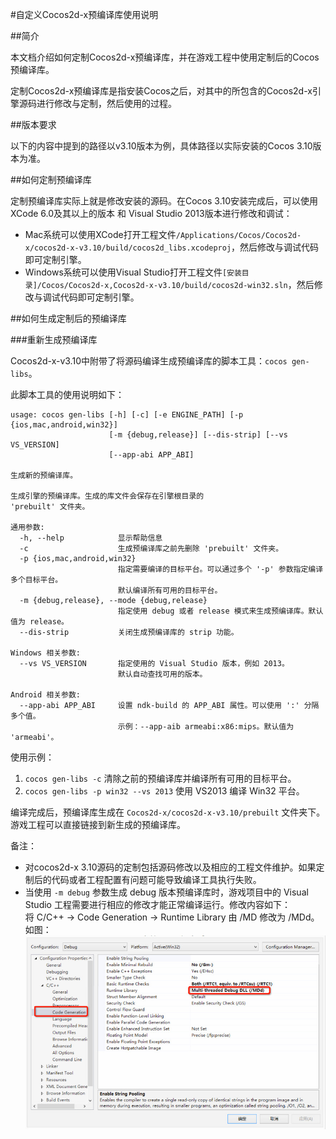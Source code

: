 #自定义Cocos2d-x预编译库使用说明

##简介

本文档介绍如何定制Cocos2d-x预编译库，并在游戏工程中使用定制后的Cocos预编译库。

定制Cocos2d-x预编译库是指安装Cocos之后，对其中的所包含的Cocos2d-x引擎源码进行修改与定制，然后使用的过程。

##版本要求

以下的内容中提到的路径以v3.10版本为例，具体路径以实际安装的Cocos 3.10版本为准。

##如何定制预编译库

定制预编译库实际上就是修改安装的源码。在Cocos 3.10安装完成后，可以使用XCode 6.0及其以上的版本 和 Visual Studio 2013版本进行修改和调试：

* Mac系统可以使用XCode打开工程文件`/Applications/Cocos/Cocos2d-x/cocos2d-x-v3.10/build/cocos2d_libs.xcodeproj`，然后修改与调试代码即可定制引擎。
* Windows系统可以使用Visual Studio打开工程文件`[安装目录]/Cocos/Cocos2d-x,Cocos2d-x-v3.10/build/cocos2d-win32.sln`，然后修改与调试代码即可定制引擎。

##如何生成定制后的预编译库

###重新生成预编译库

Cocos2d-x-v3.10中附带了将源码编译生成预编译库的脚本工具：`cocos gen-libs`。

此脚本工具的使用说明如下：

```
usage: cocos gen-libs [-h] [-c] [-e ENGINE_PATH] [-p {ios,mac,android,win32}]
                      [-m {debug,release}] [--dis-strip] [--vs VS_VERSION]
                      [--app-abi APP_ABI]

生成新的预编译库。

生成引擎的预编译库。生成的库文件会保存在引擎根目录的
'prebuilt' 文件夹。

通用参数:
  -h, --help            显示帮助信息
  -c                    生成预编译库之前先删除 'prebuilt' 文件夹。
  -p {ios,mac,android,win32}
                        指定需要编译的目标平台。可以通过多个 '-p' 参数指定编译多个目标平台。
                        默认编译所有可用的目标平台。
  -m {debug,release}, --mode {debug,release}
                        指定使用 debug 或者 release 模式来生成预编译库。默认值为 release。
  --dis-strip           关闭生成预编译库的 strip 功能。

Windows 相关参数:
  --vs VS_VERSION       指定使用的 Visual Studio 版本，例如 2013。
                        默认自动查找可用的版本。

Android 相关参数:
  --app-abi APP_ABI     设置 ndk-build 的 APP_ABI 属性。可以使用 ':' 分隔多个值。
                        示例：--app-aib armeabi:x86:mips。默认值为 'armeabi'。
```

使用示例：

1. `cocos gen-libs -c` 清除之前的预编译库并编译所有可用的目标平台。
2. `cocos gen-libs -p win32 --vs 2013` 使用 VS2013 编译 Win32 平台。

编译完成后，预编译库生成在 `Cocos2d-x/cocos2d-x-v3.10/prebuilt` 文件夹下。游戏工程可以直接链接到新生成的预编译库。

备注：

* 对cocos2d-x 3.10源码的定制包括源码修改以及相应的工程文件维护。如果定制后的代码或者工程配置有问题可能导致编译工具执行失败。
* 当使用 `-m debug` 参数生成 debug 版本预编译库时，游戏项目中的 Visual Studio 工程需要进行相应的修改才能正常编译运行。修改内容如下：  
将 C/C++ -> Code Generation -> Runtime Library 由 /MD 修改为 /MDd。如图：
![VS config](res/vs_config.jpg)
